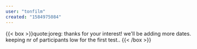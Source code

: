 ```yaml
---
user: "tonfilm"
created: "1584975084"
---
```


{{< box >}}quote:joreg:
thanks for your interest! we'll be adding more dates. keeping nr of participants low for the first test..{{< /box >}}

